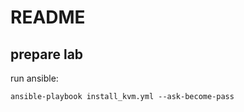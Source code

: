 # README

## prepare lab

run ansible:

```shell 
ansible-playbook install_kvm.yml --ask-become-pass
```
